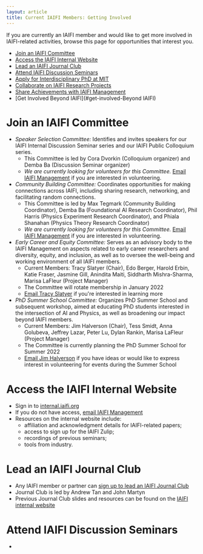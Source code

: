 ```yaml
---
layout: article
title: Current IAIFI Members: Getting Involved
---
```


If you are currently an IAIFI member and would like to get more involved in IAIFI-related activities, browse this page for opportunities that interest you.

* [Join an IAIFI Committee](#join-an-iaifi-committee)
* [Access the IAIFI Internal Website](#access-the-iaifi-internal-website)
* [Lead an IAIFI Journal Club](#lead-an-iaifi-journal-club)
* [Attend IAIFI Discussion Seminars](#attend-iaifi-discussion-seminars)
* [Apply for Interdisciplinary PhD at MIT](#apply-for-interdisciplinary-phd-at-mit)
* [Collaborate on IAIFI Research Projects](#collaborate-on-iaifi-research-projects)
* [Share Achievements with IAIFI Management](#share-achievements-with-iaifi-management)
* [Get Involved Beyond IAIFI](#get-involved-Beyond IAIFI)


# Join an IAIFI Committee
* *Speaker Selection Committee:* Identifies and invites speakers for our IAIFI Internal Discussion Seminar series and our IAIFI Public Colloquium series.
    * This Committee is led by Cora Dvorkin (Colloquium organizer) and Demba Ba (Discussion Seminar organizer)
    * *We are currently looking for volunteers for this Committee.* [Email IAIFI Management](mailto:iaifi-management@mit.edu) if you are interested in volunteering. 
* *Community Building Committee:* Coordinates opportunities for making connections across IAIFI, including sharing research, networking, and facilitating random connections.
    * This Committee is led by Max Tegmark (Community Building Coordinator), Demba Ba (Foundational AI Research Coordinator), Phil Harris (Physics Experiment Research Coordinator), and Phiala Shanahan (Physics Theory Research Coordinator)
    * *We are currently looking for volunteers for this Committee.* [Email IAIFI Management](mailto:iaifi-management@mit.edu) if you are interested in volunteering. 
* *Early Career and Equity Committee:* Serves as an advisory body to the IAIFI Managementon aspects related to early career researchers and diversity, equity, and inclusion, as well as to oversee the well-being and working environment of all IAIFI members.
    * Current Members: Tracy Slatyer (Chair), Edo Berger, Harold Erbin, Katie Fraser, Jasmine Gill, Anindita Maiti, Siddharth Mishra-Sharma, Marisa LaFleur (Project Manager)
    * The Committee will rotate membership in January 2022
    * [Email Tracy Slatyer](mailto:tslatyer@mit.edu) if you're interested in learning more
* *PhD Summer School Committee:* Organizes PhD Summer School and subsequent workshop, aimed at educating PhD students interested in the intersection of AI and Physics, as well as broadening our impact beyond IAIFI members.
    * Current Members: Jim Halverson (Chair), Tess Smidt, Anna Golubeva, Jeffrey Lazar, Peter Lu, Dylan Rankin, Marisa LaFleur (Project Manager)
    * The Committee is currently planning the PhD Summer School for Summer 2022
    * [Email Jim Halverson](mailto:j.halverson@northeastern.edu) if you have ideas or would like to express interest in volunteering for events during the Summer School

# Access the IAIFI Internal Website
* Sign in to [internal.iaifi.org](https://internal.iaifi.org)
* If you do not have access, [email IAIFI Management](mailto:iaifi-management@mit.edu)
* Resources on the internal website include:
    * affiliation and acknowledgment details for IAIFI-related papers;
    * access to sign up for the IAIFI Zulip;
    * recordings of previous seminars;
    * tools from industry.

# Lead an IAIFI Journal Club
* Any IAIFI member or partner can [sign up to lead an IAIFI Journal Club](https://forms.gle/zfpT4QQdXg8tu6VB7)
* Journal Club is led by Andrew Tan and John Martyn
* Previous Journal Club slides and resources can be found on the [IAIFI internal website](https://internal.iaifi.org/journal-club)

# Attend IAIFI Discussion Seminars
* 

